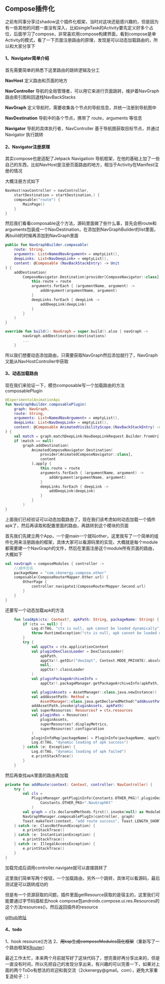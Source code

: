 ## Compose插件化

之前有同事分享过shadow这个插件化框架，当时对这块还挺感兴趣的，但是因为有一些其他的问题一直没有深入，比如singleTask的Activity要先定义好多个占位，后面学习了compose，非常喜欢用compose构建界面，看到compose是单Activity的模式，看了一下页面注册路由的原理，发现是可以动态加载路由的，所以和大家分享下

#### 1、Navigator简单介绍

首先需要简单的熟悉下这里路由的跳转逻辑及分工

**NavHost** 定义路由和页面的地方

**NavController** 导航的全局管理者，可以用它来进行页面跳转，维护着NavGraph路由索引图和回退栈NavBackStacks

**NavGraph** 定义导航时，需要收集各个节点的导航信息，并统一注册到导航图中

**NavDestination** 导航中的各个节点，携带了 route，arguments 等信息

**Navigator** 导航的具体执行者，NavController 基于导航图获取目标节点，并通过 Navigator 执行跳转

#### 2、Navigator注册原理

其实compose也是适配了Jetpack Navigatioin 导航框架，在他的基础上加了一些自己的东西，比如NavHost是注册页面路由的地方，相当于Activity在Manifest注册的情况

大概注册方式如下
``` kotlin
NavHost(navController = navController,
    startDestination = startDestination,) {
    composable("route") {
        MainPage()
    }
}
```
然后我们看看composable这个方法，源码里面做了些什么事，首先会把route和arguments包装成一个NavDestination，在添加到NavGraphBuilder的list里面，再build的时候再添加到NavGraph里面
``` kotlin
public fun NavGraphBuilder.composable(
    route: String,
    arguments: List<NamedNavArgument> = emptyList(),
    deepLinks: List<NavDeepLink> = emptyList(),
    content: @Composable (NavBackStackEntry) -> Unit
) {
    addDestination(
        ComposeNavigator.Destination(provider[ComposeNavigator::class], content).apply {
            this.route = route
            arguments.forEach { (argumentName, argument) ->
                addArgument(argumentName, argument)
            }
            deepLinks.forEach { deepLink ->
                addDeepLink(deepLink)
            }
        }
    )
}

override fun build(): NavGraph = super.build().also { navGraph ->
        navGraph.addDestinations(destinations)
        ...
    }
```
所以我们想要动态添加路由，只需要获取NavGraph然后添加就行了，NavGraph又能从NavHostController中获取

#### 3、动态加载路由

现在我们来验证一下，模仿composable写一个加载路由的方法composablePlugin
``` kotlin 
@ExperimentalAnimationApi
fun NavGraphBuilder.composablePlugin(
    graph: NavGraph,
    route: String,
    arguments: List<NamedNavArgument> = emptyList(),
    deepLinks: List<NavDeepLink> = emptyList(),
    content: @Composable AnimatedVisibilityScope.(NavBackStackEntry) -> Unit
) {
    val match = graph.matchDeepLink(NavDeepLinkRequest.Builder.fromUri(NavDestination.createRoute(route).toUri()).build())
    if (match == null)
        graph.addDestination(
            AnimatedComposeNavigator.Destination(
                provider[AnimatedComposeNavigator::class],
                content
            ).apply {
                this.route = route
                arguments.forEach { (argumentName, argument) ->
                    addArgument(argumentName, argument)
                }
                deepLinks.forEach { deepLink ->
                    addDeepLink(deepLink)
                }
            }
        )
}
```

上面我们已经验证可以动态加载路由了，现在我们该考虑如何动态加载一个插件apk了，然后再读取和配置里面的路由，再跳转到这个模块的页面

首先我们先建立两个App，一个是main一个就叫other，这里我写了一个简单的组件化用来注册路由的框架，具体大家可以看源码里的实现，大概就是每个module都需要建一个NavGraph的文件，然后在里面注册这个module所有页面的路由，大概如下
``` kotlin
val navGraph = composeModules { controller ->
    //插件包名
    packageName = "com.ckenergy.compose.other"
    composable(ComposeRouterMapper.Other.url) {
        OtherPage {
            controller.navigate1(ComposeRouterMapper.Second.url)
        }
    }
}
```
还要写一个动态加载apk的方法
``` kotlin
    fun loadApk(ctx: Context?, apkPath: String, packageName: String) {
        if (ctx == null) {
            Log.d(TAG, "ctx is null, apk cannot be loaded dynamically")
            throw RuntimeException("ctx is null, apk cannot be loaded dynamically")
        }
        try {
            val appCtx = ctx.applicationContext
            val pluginDexClassLoader = DexClassLoader(
                apkPath,
                appCtx!!.getDir("dex2opt", Context.MODE_PRIVATE).absolutePath,
                null,
                appCtx!!.classLoader
            )
            val pluginPackageArchiveInfo =
                appCtx!!.packageManager.getPackageArchiveInfo(apkPath, PackageManager.GET_ACTIVITIES)!!

            val pluginAssets = AssetManager::class.java.newInstance()
            val addAssetPath: Method =
                AssetManager::class.java.getDeclaredMethod("addAssetPath", String::class.java)
            addAssetPath.invoke(pluginAssets, apkPath)
            val superResources: Resources? = ctx.resources
            val pluginRes = Resources(
                pluginAssets,
                superResources?.displayMetrics,
                superResources?.configuration
            )
            pluginInfoMap[packageName] = PluginInfo(packageName, appCtx, pluginAssets, pluginRes, pluginDexClassLoader, pluginPackageArchiveInfo)
            Log.d(TAG, "dynamic loading of apk success")
        } catch (e: Exception) {
            Log.d(TAG, "dynamic loading of apk failed")
            e.printStackTrace()
        }
    }
```
然后再查找apk里面的路由再加载
``` kotlin
private fun addRoute(context: Context, controller: NavController) {
    try {
        val cls =
            PluginManager.getPluginInfo(Constants.OTHER_PKG)?.pluginDexClassLoader!!.loadClass(
                Constants.OTHER_PKG+".NavGraphKt"
            )
        val graph = cls.declaredMethods.first().invoke(null) as ModuleBuilder
        NavGraphManager.composablePlugIn(controller, graph)
        Toast.makeText(context, "add route success", Toast.LENGTH_SHORT).show()
    } catch (e: ClassNotFoundException) {
        e.printStackTrace()
    } catch (e: InstantiationException) {
        e.printStackTrace()
    } catch (e: IllegalAccessException) {
        e.printStackTrace()
    }
}
```
加载完成后调用controller.navigate就可以直接跳转了

这里我们简单写两个按钮，一个加载路由，另外一个跳转，具体可以看源码，最后测试是可以跳转成功的

但是有一个资源获取的问题，插件里面getResource获取的是宿主的，这里我们可能要通过字节码插桩去hook compose包androidx.compose.ui.res.Resources的这个方法resources()，然后返回插件的resource

[github地址](https://github.com/ckenergy/ComposePlugIn)

#### 4、todo
1、hook resource()方法
2、~~用ksp生成composeModules简化框架~~（重新写了一个路由框架[KRouter](https://github.com/ckenergy/ComposeKRouter)）

最近工作太忙，本来两个月前就写好了这块代码了，想完善好再分享出来的，但是一直没有时间，所以先把自己的发现分享出来，有兴趣的可以完善一下，如果对上面的两个ToDo有想法的欢迎和我交流（2ckenergy@gmail。com），避免大家重复造轮子：）